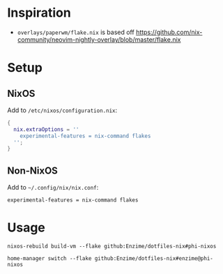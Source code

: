 # Inspiration

- `overlays/paperwm/flake.nix` is based off https://github.com/nix-community/neovim-nightly-overlay/blob/master/flake.nix

# Setup

## NixOS

Add to `/etc/nixos/configuration.nix`:

```nix
{
  nix.extraOptions = ''
    experimental-features = nix-command flakes
  '';
}
```

## Non-NixOS

Add to `~/.config/nix/nix.conf`:

```
experimental-features = nix-command flakes
```

# Usage

```
nixos-rebuild build-vm --flake github:Enzime/dotfiles-nix#phi-nixos
```

```
home-manager switch --flake github:Enzime/dotfiles-nix#enzime@phi-nixos
```
